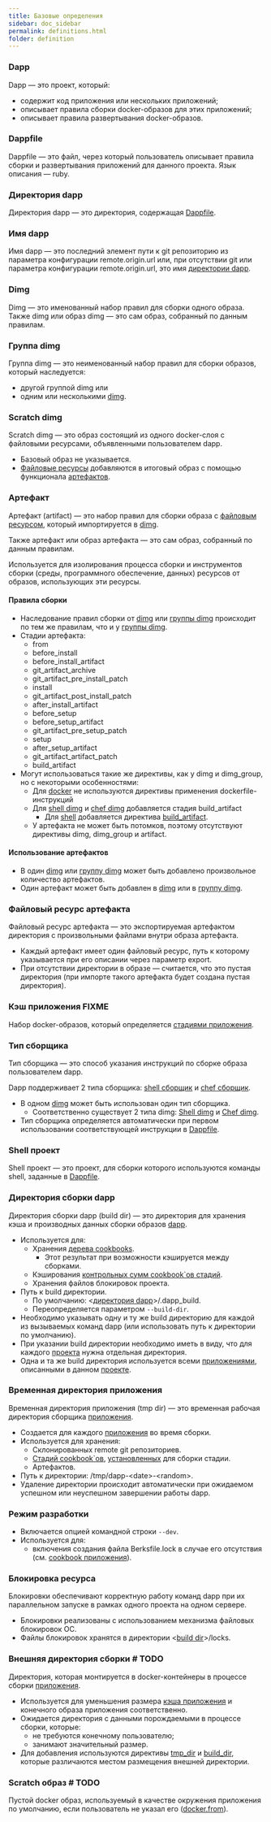 ```yaml
---
title: Базовые определения
sidebar: doc_sidebar
permalink: definitions.html
folder: definition
---
```


### Dapp
Dapp — это проект, который:

* содержит код приложения или нескольких приложений;
* описывает правила сборки docker-образов для этих приложений;
* описывает правила развертывания docker-образов.

### Dappfile
Dappfile — это файл, через который пользователь описывает правила сборки и развертывания приложений для данного проекта. Язык описания — ruby.

### Директория dapp
Директория dapp — это директория, содержащая [Dappfile](#dappfile).

### Имя dapp
Имя dapp — это последний элемент пути к git репозиторию из параметра конфигурации remote.origin.url или, при отсутствии git или параметра конфигурации remote.origin.url, это имя [директории dapp](#директория-dapp).

### Dimg
Dimg — это именованный набор правил для сборки одного образа. Также dimg или образ dimg — это сам образ, собранный по данным правилам.

### Группа dimg
Группа dimg — это неименованный набор правил для сборки образов, который наследуется:

* другой группой dimg или
* одним или несколькими [dimg](#dimg).

### Scratch dimg
Scratch dimg — это образ состоящий из одного docker-слоя с файловыми ресурсами, объявленными пользователем dapp.

* Базовый образ не указывается.
* [Файловые ресурсы](#файловый-ресурс-артефакта) добавляются в итоговый образ с помощью функционала [артефактов](#артефакт).

### Артефакт
Артефакт (artifact) — это набор правил для сборки образа с [файловым ресурсом](#файловый-ресурс-артефакта), который импортируется в [dimg](#dimg).

Также артефакт или образ артефакта — это сам образ, собранный по данным правилам.

Используется для изолирования процесса сборки и инструментов сборки (среды, программного обеспечение, данных) ресурсов от образов, использующих эти ресурсы.

#### Правила сборки

* Наследование правил сборки от [dimg](#dimg) или [группы dimg](#группа-dimg) происходит по тем же правилам, что и у [группы dimg](#группа-dimg).
* Стадии артефакта:
  * from
  * before_install
  * before_install_artifact
  * git_artifact_archive
  * git_artifact_pre_install_patch
  * install
  * git_artifact_post_install_patch
  * after_install_artifact
  * before_setup
  * before_setup_artifact
  * git_artifact_pre_setup_patch
  * setup
  * after_setup_artifact
  * git_artifact_artifact_patch
  * build_artifact
* Могут использоваться такие же директивы, как у dimg и dimg_group, но с некоторыми особенностями:
  * Для [docker](docker_directives.html) не используются директивы применения dockerfile-инструкций
  * Для [shell dimg](#shell-dimg) и [chef dimg](#chef-dimg) добавляется стадия build_artifact
    * Для [shell](shell_directives.html) добавляется директива [build_artifact](shell_directives.html#shell-build_artifact-<cmd>-<cmd>-cache_version-<cache_version>).
  * У артефакта не может быть потомков, поэтому отсутствуют директивы dimg, dimg_group и artifact.

#### Использование артефактов

* В один [dimg](#dimg) или [группу dimg](#группа-dimg) может быть добавлено произвольное количество артефактов.
* Один артефакт может быть добавлен в [dimg](#dimg) или в [группу dimg](#группа-dimg).

### Файловый ресурс артефакта

Файловый ресурс артефакта — это экспортируемая артефактом директория с произвольными файлами внутри образа артефакта.

* Каждый артефакт имеет один файловый ресурс, путь к которому указывается при его описании через параметр export.
* При отсутствии директории в образе — считается, что это пустая директория (при импорте такого артефакта будет создана пустая директория).

### Кэш приложения FIXME

Набор docker-образов, который определяется [стадиями приложения](#стадия).

### Тип сборщика

Тип сборщика — это способ указания инструкций по сборке образа пользователем dapp.

Dapp поддерживает 2 типа сборщика: [shell сборщик](shell.html#shell-сборщик) и [chef сборщик](chef.html#chef-сборщик).

* В одном [dimg](#dimg) может быть использован один тип сборщика.
  * Соответственно существует 2 типа dimg: [Shell dimg](#shell-dimg) и [Chef dimg](#chef-dimg).
* Тип сборщика определяется автоматически при первом использовании соответствующей инструкции в [Dappfile](#dappfile).

### Shell проект

Shell проект — это проект, для сборки которого используются команды shell, заданные в [Dappfile](#dappfile).

### Директория сборки dapp

Директория сборки dapp (build dir) — это директория для хранения кэша и производных данных сборки образов [dapp](#dapp).

* Используется для:
  * Хранения [дерева cookbooks](#дерево-cookbooks).
    * Этот результат при возможности кэшируется между сборками.
  * Кэширования [контрольных сумм cookbook\`ов стадий](#контрольная-сумма-cookbookов-стадии).
  * Хранения файлов блокировок проекта.
* Путь к build директории.
  * По умолчанию: \<[директория dapp](#директория-dapp)\>/.dapp_build.
  * Переопределяется параметром `--build-dir`.
* Необходимо указывать одну и ту же build директорию для каждой из вызываемых команд dapp (или использовать путь к директории по умолчанию).
* При указании build директории необходимо иметь в виду, что для каждого [проекта](#проект) нужна отдельная директория.
* Одна и та же build директория используется всеми [приложениями](#приложение), описанными в данном [проекте](#проект).

### Временная директория приложения

Временная директория приложения (tmp dir) — это временная рабочая директория сборщика [приложения](#приложение).

* Создается для каждого [приложения](#приложение) во время сборки.
* Используется для хранения:
  * Склонированных remote git репозиториев.
  * [Стадий cookbook\`ов](#стадия-cookbookа), [установленных](#установка-стадии-cookbookа) для сборки стадии.
  * Артефактов.
* Путь к директории: /tmp/dapp-\<date\>-\<random\>.
* Удаление директории происходит автоматически при ожидаемом успешном или неуспешном завершении работы dapp.

### Режим разработки

* Включается опцией командной строки `--dev`.
* Используется для:
  * включения создания файла Berksfile.lock в случае его отсутствия (см. [cookbook приложения](#cookbook-приложения)).

### Блокировка ресурса

Блокировки обеспечивают корректную работу команд dapp при их параллельном запуске в рамках одного проекта на одном сервере.

* Блокировки реализованы с использованием механизма файловых блокировок ОС.
* Файлы блокировок хранятся в директории \<[build dir](#директория-сборки)\>/locks.

### Внешняя директория сборки # TODO

Директория, которая монтируется в docker-контейнеры в процессе сборки [приложения](#приложение).

* Используется для уменьшения размера [кэша приложения](#кэш-приложения) и конечного образа приложения соответственно.
* Ожидается директория с данными порождаемыми в процессе сборки, которые:
  * не требуются конечному пользователю;
  * занимают значительный размер.
* Для добавления используются директивы [tmp_dir](base_directives.html#tmp_dir-<dir>-dir) и [build_dir](base_directives.html#build_dir-<dir>-dir), которые различаются местом размещения внешней директории. 

### Scratch образ # TODO

Пустой docker образ, используемый в качестве окружения приложения по умолчанию, если пользователь не указал его ([docker.from](docker_directives.html#docker-from-<image>-cache_version-<cache_version>)).
